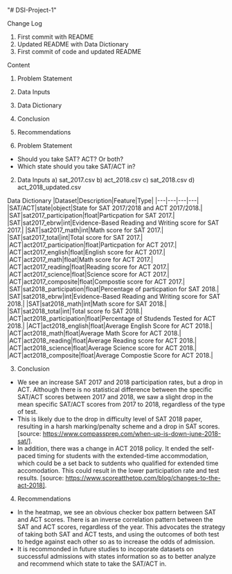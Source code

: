 "# DSI-Project-1" 

Change Log
1. First commit with README
2. Updated README with Data Dictionary
3. First commit of code and updated README

Content
1. Problem Statement
2. Data Inputs
3. Data Dictionary
4. Conclusion
5. Recommendations

1. Problem Statement
- Should you take SAT? ACT? Or both?
- Which state should you take SAT/ACT in?

2. Data Inputs
a) sat_2017.csv
b) act_2018.csv
c) sat_2018.csv
d) act_2018_updated.csv

Data Dictionary
|Dataset|Description|Feature|Type|
|---|---|---|---|
|SAT/ACT|state|object|State for SAT 2017/2018 and ACT 2017/2018.|
|SAT|sat2017_participation|float|Particpation for SAT 2017.|
|SAT|sat2017_ebrw|int|Evidence-Based Reading and Writing score for SAT 2017.|
|SAT|sat2017_math|int|Math score for SAT 2017.|
|SAT|sat2017_total|int|Total score for SAT 2017.|
|ACT|act2017_participation|float|Particpation for ACT 2017.|
|ACT|act2017_english|float|English score for ACT 2017.|
|ACT|act2017_math|float|Math score for ACT 2017.|
|ACT|act2017_reading|float|Reading score for ACT 2017.|
|ACT|act2017_science|float|Science score for ACT 2017.|
|ACT|act2017_composite|float|Compostie score for ACT 2017.|
|SAT|sat2018_participation|float|Percentage of particpation for SAT 2018.|
|SAT|sat2018_ebrw|int|Evidence-Based Reading and Writing score for SAT 2018.|
|SAT|sat2018_math|int|Math score for SAT 2018.|
|SAT|sat2018_total|int|Total score fo SAT 2018.|
|ACT|act2018_participation|float|Percentage of Studends Tested for ACT 2018.|
|ACT|act2018_english|float|Average English Score for ACT 2018.|
|ACT|act2018_math|float|Average Math Score for ACT 2018.|
|ACT|act2018_reading|float|Average Reading score for ACT 2018.|
|ACT|act2018_science|float|Average Science score for ACT 2018.|
|ACT|act2018_composite|float|Average Compostie Score for ACT 2018.|

3. Conclusion
- We see an increase SAT 2017 and 2018 participation rates, but a drop in ACT. Although there is no statistical difference between the specific SAT/ACT scores between 2017 and 2018, we saw a slight drop in the mean specific SAT/ACT scores from 2017 to 2018, regardless of the type of test.
- This is likely due to the drop in difficulty level of SAT 2018 paper, resulting in a harsh marking/penalty scheme and a drop in SAT scores. [source: https://www.compassprep.com/when-up-is-down-june-2018-sat/].
- In addition, there was a change in ACT 2018 policy. It ended the self-paced timing for students with the extended-time accommodation, which could be a set back to sutdents who qualified for extended time accomodation. This could result in the lower participation rate and test results. [source: https://www.scoreatthetop.com/blog/changes-to-the-act-2018].

4. Recommendations
- In the heatmap, we see an obvious checker box pattern between SAT and ACT scores. There is an inverse correlation pattern between the SAT and ACT scores, regardless of the year. This advocates the strategy of taking both SAT and ACT tests, and using the outcomes of both test to hedge against each other so as to increase the odds of admission.
- It is recommonded in future studies to incoporate datasets on successful admissions with states information so as to better analyze and recommend which state to take the SAT/ACT in.